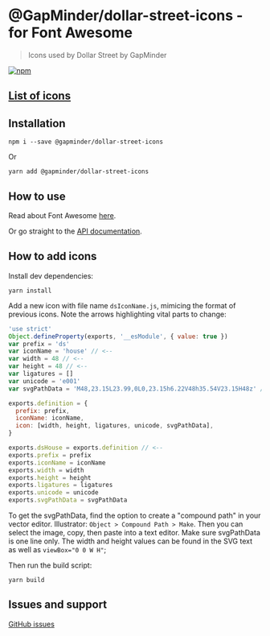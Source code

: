 # @GapMinder/dollar-street-icons - for Font Awesome

> Icons used by Dollar Street by GapMinder

[![npm](https://img.shields.io/npm/v/@gapminder/dollar-street-icons.svg?style=flat-square)](https://www.npmjs.com/package/@gapminder/dollar-street-icons)

## [List of icons](icons.md)

## Installation

```
npm i --save @gapminder/dollar-street-icons
```

Or

```
yarn add @gapminder/dollar-street-icons
```

## How to use

Read about Font Awesome [here](https://fontawesome.com/how-to-use/on-the-web/setup/getting-started).

Or go straight to the [API documentation](https://fontawesome.com/how-to-use/with-the-api).

## How to add icons

Install dev dependencies:

```
yarn install
```

Add a new icon with file name `dsIconName.js`, mimicing the format of previous icons. Note the arrows highlighting vital parts to change:

```javascript
'use strict'
Object.defineProperty(exports, '__esModule', { value: true })
var prefix = 'ds'
var iconName = 'house' // <--
var width = 48 // <--
var height = 48 // <--
var ligatures = []
var unicode = 'e001'
var svgPathData = 'M48,23.15L23.99,0L0,23.15h6.22V48h35.54V23.15H48z' // <--

exports.definition = {
  prefix: prefix,
  iconName: iconName,
  icon: [width, height, ligatures, unicode, svgPathData],
}

exports.dsHouse = exports.definition // <--
exports.prefix = prefix
exports.iconName = iconName
exports.width = width
exports.height = height
exports.ligatures = ligatures
exports.unicode = unicode
exports.svgPathData = svgPathData
```

To get the svgPathData, find the option to create a "compound path" in your vector editor. Illustrator: `Object > Compound Path > Make`. Then you can select the image, copy, then paste into a text editor. Make sure svgPathData is one line only. The width and height values can be found in the SVG text as well as `viewBox="0 0 W H"`;

Then run the build script:

```
yarn build
```

## Issues and support

[GitHub issues](https://github.com/GapMinder/dollar-street-icons/issues)
